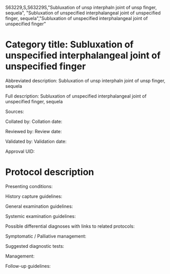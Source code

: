 S63229,S,S63229S,"Subluxation of unsp interphaln joint of unsp finger, sequela", "Subluxation of unspecified interphalangeal joint of unspecified finger, sequela","Subluxation of unspecified interphalangeal joint of unspecified finger"
# Category title: Subluxation of unspecified interphalangeal joint of unspecified finger

Abbreviated description: Subluxation of unsp interphaln joint of unsp finger, sequela

Full description: Subluxation of unspecified interphalangeal joint of unspecified finger, sequela

Sources:

Collated by:
Collation date:

Reviewed by:
Review date:

Validated by:
Validation date:

Approval UID:

# Protocol description

Presenting conditions:

History capture guidelines:

General examination guidelines:

Systemic examination guidelines:

Possible differential diagnoses with links to related protocols:

Symptomatic / Palliative management:

Suggested diagnostic tests:

Management:

Follow-up guidelines:

